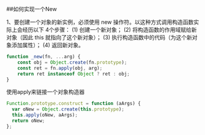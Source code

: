 ##如何实现一个New

1、要创建一个对象的新实例，必须使用 new 操作符。以这种方式调用构造函数实际上会经历以下 4个步骤：
(1) 创建一个新对象；
(2) 将构造函数的作用域赋给新对象（因此 this 就指向了这个新对象）；
(3) 执行构造函数中的代码（为这个新对象添加属性）；
(4) 返回新对象。
```javascript
function _new(fn, ...arg) {
    const obj = Object.create(fn.prototype);
    const ret = fn.apply(obj, arg);
    return ret instanceof Object ? ret : obj;
}
```
使用apply来链接一个对象构造器
```javascript
Function.prototype.construct = function (aArgs) {
  var oNew = Object.create(this.prototype);
  this.apply(oNew, aArgs);
  return oNew;
};
```